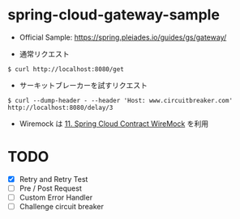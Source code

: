 # spring-cloud-gateway-sample
- Official Sample: https://spring.pleiades.io/guides/gs/gateway/

- 通常リクエスト
```
$ curl http://localhost:8080/get
```

- サーキットブレーカーを試すリクエスト
```
$ curl --dump-header - --header 'Host: www.circuitbreaker.com' http://localhost:8080/delay/3
```

- Wiremock は [11. Spring Cloud Contract WireMock](https://cloud.spring.io/spring-cloud-contract/2.0.x/multi/multi__spring_cloud_contract_wiremock.html) を利用

# TODO
- [x] Retry and Retry Test
- [ ] Pre / Post Request
- [ ] Custom Error Handler
- [ ] Challenge circuit breaker
